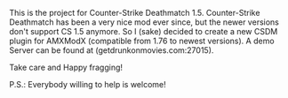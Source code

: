 This is the project for Counter-Strike Deathmatch 1.5.
Counter-Strike Deathmatch has been a very nice mod ever since,
but the newer versions don't support CS 1.5 anymore. So I (sake)
decided to create a new CSDM plugin for AMXModX 
(compatible from 1.76 to newest versions). A demo Server
can be found at (getdrunkonmovies.com:27015).

Take care and Happy fragging!

P.S.: Everybody willing to help is welcome!
